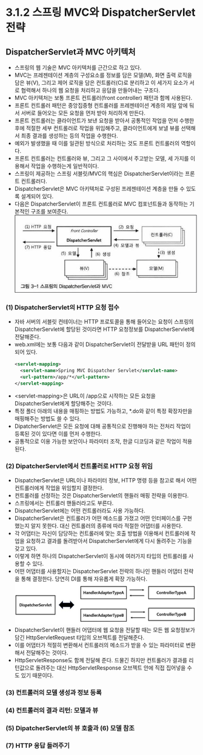 # 3.1.2 스프링 MVC와 DispatcherServlet 전략
## DispatcherServlet과 MVC 아키텍처
- 스프링의 웹 기술은 MVC 아키텍처를 근간으로 하고 있다.
- MVC는 프레젠테이션 계층의 구성요소를 정보를 담은 모델(M), 화면 출력 로직을 담은 뷰(V), 그리고 제어 로직을 담은 컨트롤러(C)로
  분리하고 이 세가지 요소가 서로 협력해서 하나의 웹 요청을 처리하고 응답을 만들어내는 구조다.
- MVC 아키텍처는 보통 프론트 컨트롤러(front controller) 패턴과 함께 사용된다.
- 프론트 컨트롤러 패턴은 중앙집중형 컨트롤러를 프레젠테이션 계층의 제일 앞에 둬서 서버로 들어오는 모든 요청을 먼저 받아 처리하게 만든다.
- 프론트 컨트롤러는 클라이언트가 보낸 요청을 받아서 공통적인 작업을 먼저 수행한 후에 적절한 세부 컨트롤러로 작업을 위임해주고,
  클라이언트에게 보낼 뷰를 선택해서 최종 결과를 생성하는 등의 작업을 수행한다.
- 예외가 발생했을 때 이를 일관된 방식으로 처리하는 것도 프론트 컨트롤러의 역할이다.
- 프론트 컨트롤러는 컨트롤러와 뷰, 그리고 그 사이에서 주고받는 모델, 세 가지를 이용해서 작업을 수행하는게 일반적이다.
- 스프링이 제공하는 스프링 서블릿/MVC의 핵심은 DispatcherServlet이라는 프론트 컨트롤러다.
- DispatcherServlet은 MVC 아키텍처로 구성된 프레젠테이션 계층을 만들 수 있도록 설계되어 있다.
- 다음은 DispatcherServlet이 프론트 컨트롤러로 MVC 컴포넌트들과 동작하는 기본적인 구조를 보여준다.   
  ![DispatcherServlet과 MVC](images/DispatcherServlet%20and%20MVC.jpg)

### (1) DispatcherServlet의 HTTP 요청 접수
- 자바 서버의 서블릿 컨테이너는 HTTP 프로토콜을 통해 들어오는 요청이 스프링의 DispatcherServlet에 할당된 것이라면
  HTTP 요청정보를 DispatcherServlet에 전달해준다.
- web.xml에는 보통 다음과 같이 DispatcherServlet이 전달받을 URL 패턴이 정의되어 있다.
  ```xml
  <servlet-mapping>
    <servlet-name>Spring MVC Dispatcher Servlet</servlet-name>
    <url-pattern>/app/*</url-pattern>
  </servlet-mapping>
  ```
- \<servlet-mapping>은 URL이 /app으로 시작하는 모든 요청을 DispatcherServlet에게 할당해주는 것이다.
- 특정 폴더 아래의 내용을 매핑하는 방법도 가능하고, *.do와 같이 특정 확장자만을 매핑해주는 방법도 쓸 수 있다.
- DipatcherServlet은 모든 요청에 대해 공통적으로 진행해야 하는 전처리 작업이 등록된 것이 있다면 이를 먼저 수행한다.
- 공통적으로 이용 가능한 보안이나 파라미터 조작, 한글 디코딩과 같은 작업이 적용된다.

### (2) DipatcherServlet에서 컨트롤러로 HTTP 요청 위임
- DispatcherServlet은 URL이나 파라미터 정보, HTTP 명령 등을 참고로 해서 어떤 컨트롤러에게 작업을 위임할지 결정한다.
- 컨트롤러를 선정하는 것은 DispatcherServlet의 핸들러 매핑 전략을 이용한다.
- 스프링에서는 컨트롤러 핸들러라고도 부른다.
- DispatcherServlet에는 어떤 컨트롤러라도 사용 가능하다.
- DispatcherServlet은 컨트롤러가 어떤 메소드를 가졌고 어떤 인터페이스를 구현했는지 알지 못한다.
  대신 컨트롤러의 종류에 따라 적절한 어댑터를 사용한다.
- 각 어댑터는 자신이 담당하는 컨트롤러에 맞는 호출 방법을 이용해서 컨트롤러에 작업을 요청하고 결과를 돌려받아서
  DispatcherServlet에게 다시 돌려주는 기능을 갖고 있다.
- 이렇게 하면 하나의 DispatcherServlet이 동시에 여러가지 타입의 컨트롤러를 사용할 수 있다.
- 어떤 어댑터를 사용할지는 DispatcherServlet 전략의 하나인 핸들러 어댑터 전략을 통해 결정한다. 당연히 DI를 통해 자유롭게 확장 가능하다.   
  ![어댑터를 이용한 임의의 컨트롤러 호출 방식](images/Controller%20call%20by%20Adapter.jpg)
- DispatcherServlet이 핸들러 어댑터에 웹 요청을 전달할 때는 모든 웹 요청정보가 담긴 HttpServletRequest 타입의 오브젝트를 전달해준다.
- 이를 어댑터가 적절히 변환해서 컨트롤러의 메소드가 받을 수 있는 파라미터로 변환해서 전달해주는 것이다.
- HttpServletResponse도 함께 전달해 준다. 드물긴 하지만 컨트롤러가 결과를 리턴값으로 돌려주는 대신 HttpServletResponse 오브젝트 안에 직접 집어넣을 수도 있기 때문이다.

### (3) 컨트롤러의 모델 생성과 정보 등록

### (4) 컨트롤러의 결과 리턴: 모델과 뷰

### (5) DipatcherServlet의 뷰 호출과 (6) 모델 참조

### (7) HTTP 응답 돌려주기